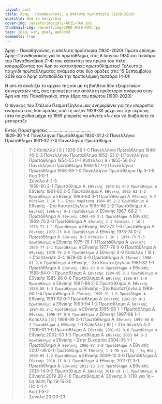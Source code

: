 ```yaml
---
layout: post
title: Άρης - Παναθηναϊκός, η απόλυτη προϊστορία (1930-2020)
subtitle: Ολα τα παιχνιδια
cover-img: /assets/img/1972-ΑΡΙΣ-ΠΑΟ.jpg
thumbnail-img: /assets/img/2008-ARIS-PAO.jpg    
tags: [pao, win, goal, apolon]
comments: true
---
```


Άρης - Παναθηναϊκός, η απόλυτη προϊστορία (1930-2020)
Πρώτο επίσημο Άρης-Παναθηναϊκός για το πρωτάθλημα, στις 8 Ιουνίου 1930 και τεσσάρα του Παναθηναϊκού (1-4) που κατακτάει τον πρώτο του τίτλο, ισοφαρίζοντας τον Άρη σε κατακτήσεις πρωταθλήματος! Τελευταίο παιχνίδι πρωταθλήματος ανάμεσα στις δύο ομάδες στις 15 Σεπτεμβρίου 2019 και ο Άρης ανταποδίδει την προπολεμική τεσσάρα (4-0)!

Η aris.re σκαλίζει το αρχείο της και με τη βοήθεια δύο εξαιρετικών συνεργατών της, σας προσφέρει την απόλυτη προϊστορία ανάμεσα στον Άρη και τον Παναθηναϊκό, στην έδρα του πρώτου (1930-2020):

Ο πίνακας του Στέλιου Πεσματζόγλου μας ενημερώνει για την ισορροπία ανάμεσα στις δύο ομάδες από τη σεζόν 1929-30 μέχρι και την περσινή (στα παιχνίδια μέχρι το 1959 μπορείτε να κάνετε κλικ και να διαβάσετε το ρεπορτάζ):

Εντός	Παρατηρήσεις
……………	………….……	 
1929-30	1-4	Πανελλήνιο Πρωτάθλημα
1930-31	2-2	Πανελλήνιο Πρωτάθλημα
1931-32	7-0	Πανελλήνιο Πρωτάθλημα
>> 	7-2	Κύπελλο ( 8 )
1935-36	1-0	Πανελλήνιο Πρωτάθλημα
1948-49	0-2	Πανελλήνιο Πρωτάθλημα
1952-53	0-1	Πανελλήνιο Πρωτάθλημα
1954-55	0-1	Κύπελλο ( 8 )
1955-56	0-2	Πανελλήνιο Πρωτάθλημα
1956-57	1-2	Πανελλήνιο Πρωτάθλημα
1958-59	1-0	Πανελλήνιο Πρωτάθλημα
Πρ	3-1-5	
Κυπ	1-0-1	
Σύνολο	4-1-6	 
1959-60	2-1	Πρωτάθλημα Α` Εθνικής
1960-61	0-3	Πρωτάθλημα Α` Εθνικής
1961-62	2-5	Πρωτάθλημα Α` Εθνικής
1962-63	1-2	Πρωτάθλημα Α` Εθνικής
1963-64	0-1	Πρωτάθλημα Α` Εθνικής
>> 	0-2	Κύπελλο ( 16 ) – Στην παράταση
1964-65	2-2	Πρωτάθλημα Α` Εθνικής – Στο Καυτατζόγλειο
1965-66	2-2	Πρωτάθλημα Α` Εθνικής
1966-67	0-1	Πρωτάθλημα Α` Εθνικής
1967-68	2-1	Πρωτάθλημα Α` Εθνικής
1968-69	2-1	Πρωτάθλημα Α` Εθνικής
1969-70	2-0	Πρωτάθλημα Α` Εθνικής
>> 	2-1	Κύπελλο ( 16 )
1970-71	1-1	Πρωτάθλημα Α` Εθνικής
1971-72	1-0	Πρωτάθλημα Α` Εθνικής
1972-73	0-0	Πρωτάθλημα Α` Εθνικής
1973-74	0-2	Πρωτάθλημα Α` Εθνικής
>> 	0-1	Κύπελλο ( 16 )
1974-75	5-3	Πρωτάθλημα Α` Εθνικής
1975-76	1-1	Πρωτάθλημα Α` Εθνικής
1976-77	2-1	Πρωτάθλημα Α` Εθνικής
1977-78	0-0	Πρωτάθλημα Α` Εθνικής
1978-79	2-0	Πρωτάθλημα Α` Εθνικής
>> 	0-0	Κύπελλο ( 16 ) – Στα πέναλτι 5-4
1979-80	0-0	Πρωτάθλημα Α` Εθνικής
1980-81	2-0	Πρωτάθλημα Α` Εθνικής – Στο Καυτατζόγλειο
1981-82	1-1	Πρωτάθλημα Α` Εθνικής
1982-83	0-0	Πρωτάθλημα Α` Εθνικής
1983-84	0-1	Πρωτάθλημα Α` Εθνικής
1984-85	2-1	Πρωτάθλημα Α` Εθνικής
1985-86	0-0	Πρωτάθλημα Α` Εθνικής
1986-87	1-0	Πρωτάθλημα Α` Εθνικής
1987-88	2-0	Πρωτάθλημα Α` Εθνικής
1988-89	1-3	Πρωτάθλημα Α` Εθνικής – Στο Καυτατζόγλειο
1989-90	1-4	Πρωτάθλημα Α` Εθνικής
1990-91	1-0	Πρωτάθλημα Α` Εθνικής
1991-92	0-1	Πρωτάθλημα Α` Εθνικής
1992-93	0-1	Πρωτάθλημα Α` Εθνικής
1993-94	1-2	Πρωτάθλημα Α` Εθνικής
1994-95	2-1	Πρωτάθλημα Α` Εθνικής
1995-96	1-1	Πρωτάθλημα Α` Εθνικής
1996-97	0-0	Πρωτάθλημα Α` Εθνικής
1997-98	1-1	Κύπελλο ( 8 )
1998-99	0-1	Πρωτάθλημα Α` Εθνικής
1999-00	0-2	Πρωτάθλημα Α` Εθνικής
>> 	1-1	Κύπελλο ( 16 ) – Στα πέναλτι 4-2
2000-01	1-0	Πρωτάθλημα Α` Εθνικής
2001-02	0-0	Πρωτάθλημα Α` Εθνικής
2002-03	1-3	Πρωτάθλημα Α` Εθνικής
2003-04	0-2	Πρωτάθλημα Α` Εθνικής – Στην Ευκαρπία
2004-05	1-1	Πρωτάθλημα Α` Εθνικής
2006-07	1-0	Πρωτάθλημα Α` Εθνικής
2007-08	0-1	Πρωτάθλημα Α` Εθνικής
>> 	1-1	ΠΟ για 2η – 5η θέση
2008-09	1-2	Πρωτάθλημα Α` Εθνικής
2009-10	0-0	Πρωτάθλημα Α` Εθνικής
2010-11	0-1	Πρωτάθλημα Α` Εθνικής
2011-12	3-1	Πρωτάθλημα Α` Εθνικής
2012-13	1-0	Πρωτάθλημα Α` Εθνικής
2013-14	0-2	Πρωτάθλημα Α` Εθνικής
2018-19	1-1	Πρωτάθλημα Α` Εθνικής
2019-20	4-0	Πρωτάθλημα Α` Εθνικής
>> 	0-1	ΠΟ για 1η – 6η θέση
Πρ	19-16-20	
ΠΟ	0-1-1	
Κυπ	1-3-2	
Σύνολο	20-20-23
